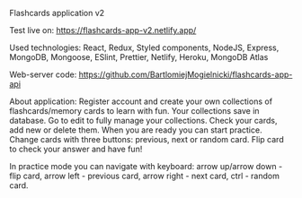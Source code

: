 Flashcards application v2

Test live on: https://flashcards-app-v2.netlify.app/

Used technologies: React, Redux, Styled components, NodeJS, Express, MongoDB, Mongoose, ESlint, Prettier, Netlify, Heroku, MongoDB Atlas

Web-server code: https://github.com/BartlomiejMogielnicki/flashcards-app-api

About application:
Register account and create your own collections of flashcards/memory cards to learn with fun. Your collections save in database. Go to edit to fully manage your collections. Check your cards, add new or delete them. When you are ready you can start practice. Change cards with three buttons: previous, next or random card. Flip card to check your answer and have fun!

In practice mode you can navigate with keyboard:
arrow up/arrow down - flip card,
arrow left - previous card,
arrow right - next card,
ctrl - random card.

